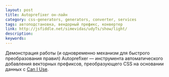 ```yaml
---
layout: post
title: Autoprefixer он-лайн
category: css-generators, generators, converter, services
tags: автоподстановка, вендорный префикс, конвертер
link: http://jsfiddle.net/simevidas/udyTs/show/light/
description:
keywords:
---
```


<p>Демонстрация работы (и одновременно механизм для быстрого преобразования правил) Autoprefixer — инструмента автоматического добавления векторных префиксов, преобразующего CSS на основании данных с <a href="http://caniuse.com/">Can I Use</a>.</p>
